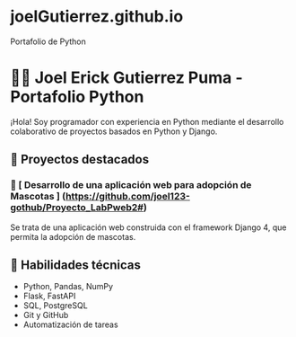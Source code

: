 # joelGutierrez.github.io
Portafolio de Python

# 👨‍💻 Joel Erick Gutierrez Puma - Portafolio Python

¡Hola! Soy programador con experiencia en Python mediante el desarrollo colaborativo de proyectos basados en Python y Django.

## 📂 Proyectos destacados

### 🧮 [ Desarrollo de una aplicación web para adopción de Mascotas ] (https://github.com/joel123-gothub/Proyecto_LabPweb2#)
Se trata de una aplicación web construida con el framework Django 4, que permita la adopción de mascotas.


## 🧰 Habilidades técnicas

- Python, Pandas, NumPy
- Flask, FastAPI
- SQL, PostgreSQL
- Git y GitHub
- Automatización de tareas
